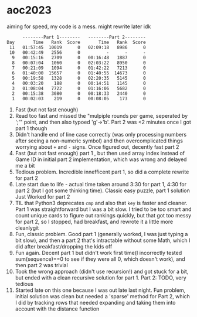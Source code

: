 # aoc2023

aiming for speed, my code is a mess. might rewrite later idk

```
      --------Part 1--------   --------Part 2--------
Day       Time   Rank  Score       Time   Rank  Score
 11   01:57:45  10019      0   02:09:18   8986      0
 10   00:42:49   2556      0          -      -      -
  9   00:15:16   2709      0   00:16:48   1887      0
  8   00:07:04   1060      0   02:03:22   8950      0
  7   00:21:09   1094      0   01:42:22   7213      0
  6   01:40:00  15657      0   01:40:55  14673      0
  5   00:19:58   1328      0   02:20:35   5145      0
  4   00:03:20    188      0   00:14:51   1145      0
  3   01:08:04   7722      0   01:16:06   5682      0
  2   00:15:38   3080      0   00:18:33   2440      0
  1   00:02:03    219      0   00:08:05    173      0
```
1. Fast (but not fast enough)
2. Read too fast and missed the "mulpiple rounds per game, seperated by ';'" point, and then also typoed 'g'->'b'. Part 2 was <2 minutes once I got part 1 though
3. Didn't handle end of line case correctly (was only processing numbers after seeing a non-numeric symbol) and then overcomplicated things worrying about `+` and `-` signs. Once figured out, decently fast part 2
4. Fast (but not fast enough) part 1 , but then used array index instead of Game ID in initial part 2 implementation, which was wrong and delayed me a bit
5. Tedious problem. Incredible innefficent part 1, so did a complete rewrite for part 2
6. Late start due to life - actual time taken around 3:30 for part 1, 4:30 for part 2 (but I got some thinking time). Classic easy puzzle, part 1 solution Just Worked for part 2
7. TIL that Python3 deprecates `cmp` and also that `key` is faster and cleaner. Part 1 was straightforward but I was a bit slow. I tried to be too smart and count unique cards to figure out rankings quickly, but that got too messy for part 2, so I stopped, had breakfast, and rewrote it a little more cleanlygit 
8. Fun, classic problem. Good part 1 (generally worked, I was just typing a bit slow), and then a part 2 that's intractable without some Math, which I did after breakfast/dropping the kids off
9. Fun again. Decent part 1 but didn't work first time(I incorrectly tested sum(sequence)==0 to see if they were all 0, which doesn't work), and then part 2 was trivial
10. Took the wrong approach (didn't use recursion!) and got stuck for a bit, but ended with a clean recursive solution for part 1. Part 2: TODO, very tedious
11. Started late on this one because I was out late last night. Fun problem, initial solution was clean but needed a 'sparse' method for Part 2, which I did by tracking rows that needed expanding and taking them into account with the distance function